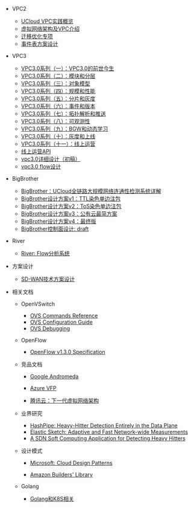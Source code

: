 * VPC2
  
  * [UCloud VPC实践概览](vpc2/UCloud-VPC%E5%AE%9E%E8%B7%B5%E6%A6%82%E8%A7%88.md)
  * [虚拟网络架构及VPC介绍](vpc2/虚拟网络架构及VPC介绍.md)
  * [迁移优化专项](vpc2/迁移优化.md)
  * [事件表方案设计](vpc2/事件表设计方案.md)

* VPC3
  
  * [VPC3.0系列（一）：VPC3.0的前世今生](vpc3/VPC3.0系列（一）：VPC3.0的前世今生.md)
  * [VPC3.0系列（二）：模块和分层](vpc3/VPC3.0系列（二）：模块和分层.md)
  * [VPC3.0系列（三）：对象模型](vpc3/VPC3.0系列（三）：对象模型.md)
  * [VPC3.0系列（四）：规模和性能](vpc3/VPC3.0系列（四）：规模和性能.md)
  * [VPC3.0系列（五）：分片和灰度](vpc3/VPC3.0系列（五）：分片和灰度.md)
  * [VPC3.0系列（六）：事件和版本](vpc3/VPC3.0系列（六）：事件和版本.md)
  * [VPC3.0系列（七）：拓扑解析和推送](vpc3/VPC3.0系列（七）：拓扑解析和推送.md)
  * [VPC3.0系列（八）：可观测性](vpc3/VPC3.0系列（八）：可观测性.md)
  * [VPC3.0系列（九）：BGW和动态学习](vpc3/VPC3.0系列（九）：BGW和动态学习.md)
  * [VPC3.0系列（十）：灰度和上线](vpc3/VPC3.0系列（十）：灰度和上线.md)
  * [VPC3.0系列（十一）：线上运营](vpc3/VPC3.0系列（十一）：线上运营.md)
  * [线上运营API](vpc3/线上运营API.md)
  * [vpc3.0详细设计（初稿）](vpc3/vpc3.0详细设计.md)
  * [vpc3.0 flow设计](vpc3/vpc3.0_flow设计.md)

* BigBrother
  
  - [BigBrother：UCloud全链路大规模网络连通性检测系统详解](https://mp.weixin.qq.com/s?__biz=MzUwOTA1NDg4NQ==&mid=2247486229&idx=1&sn=87d8e042775d607d869e58c0e2f8f39e&chksm=f91951dfce6ed8c95684b519306444f62699f2b0005f6c4f2152e68fbe48fae323d2e5c269eb&mpshare=1&scene=1&srcid=&sharer_sharetime=1571653937144&sharer_shareid=d7702e7647c4df5f22f8643129f551f3#rd)
  * [BigBrother设计方案v1：TTL染色单边注包](BigBrother/BigBrother设计方案v1.md)
  * [BigBrother设计方案v2：ToS染色单边注包](BigBrother/BigBrother方案设计v2.md)
  * [BigBrother设计方案v3：公有云最简方案](BigBrother/BigBrother方案设计v3.md)
  * [BigBrother设计方案v4：最终版](BigBrother/BigBrother方案设计v4.md)
  * [BigBrother控制面设计: draft](BigBrother/BigBrother控制面设计draft.md)

* River
  
  * [River: Flow分析系统](River/River-Flow分析系统.md)

* 方案设计
  
  * [SD-WAN技术方案设计](方案设计/SD-WAN技术方案v1.md)

* 相关文档
  
  * OpenVSwitch
    
    - [OVS Commands Reference](ovs/ovs-command-ref.md)
    - [OVS Configuration Guide](ovs/ovs-configuration-guide.md)
    - [OVS Debugging](ovs/ovs-debugging.md)
  
  * OpenFlow
    
    * [OpenFlow v1.3.0 Specification](openflow/OpenFlow-v1.3.0-spec.md)
  
  * 竞品文档
    
    * [Google Andromeda](sdn/Google-Andromeda.md)
    
    * [Azure VFP](sdn/Azure_VFP.md)
    
    * [腾讯云：下一代虚拟网络架构](https://zhuanlan.zhihu.com/p/100844756)
  
  * 业界研究
    
    * [HashPipe: Heavy-Hitter Detection Entirely in the Data Plane](sdn/hashpipe.md)
    * [Elastic Sketch: Adaptive and Fast Network-wide Measurements](sdn/ElasticSketch.md)
    * [A SDN Soft Computing Application for Detecting Heavy Hitters](sdn/A_SDN_Soft_Computing_Application_for_Detecting_Heavy_Hitters.md)
  
  * 设计模式
    
    * [Microsoft: Cloud Design Patterns](https://docs.microsoft.com/en-us/azure/architecture/patterns/)
    
    * [Amazon Builders' Library](https://aws.amazon.com/cn/builders-library/?cards-body.sort-by=item.additionalFields.customSort&cards-body.sort-order=asc)
  
  * Golang
    
    * [Golang和K8S相关](golang.md)
